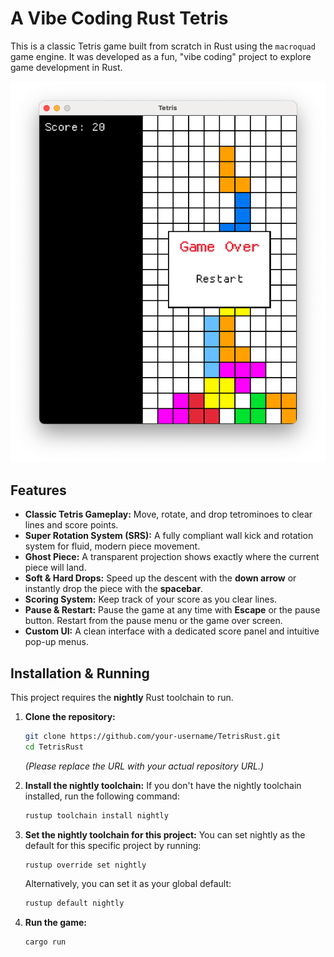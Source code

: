 # A Vibe Coding Rust Tetris

This is a classic Tetris game built from scratch in Rust using the `macroquad` game engine. It was developed as a fun, "vibe coding" project to explore game development in Rust.

![Tetris Screenshot](Tetris.png)

## Features

*   **Classic Tetris Gameplay:** Move, rotate, and drop tetrominoes to clear lines and score points.
*   **Super Rotation System (SRS):** A fully compliant wall kick and rotation system for fluid, modern piece movement.
*   **Ghost Piece:** A transparent projection shows exactly where the current piece will land.
*   **Soft & Hard Drops:** Speed up the descent with the **down arrow** or instantly drop the piece with the **spacebar**.
*   **Scoring System:** Keep track of your score as you clear lines.
*   **Pause & Restart:** Pause the game at any time with **Escape** or the pause button. Restart from the pause menu or the game over screen.
*   **Custom UI:** A clean interface with a dedicated score panel and intuitive pop-up menus.

## Installation & Running

This project requires the **nightly** Rust toolchain to run.

1.  **Clone the repository:**
    ```sh
    git clone https://github.com/your-username/TetrisRust.git
    cd TetrisRust
    ```
    *(Please replace the URL with your actual repository URL.)*

2.  **Install the nightly toolchain:**
    If you don't have the nightly toolchain installed, run the following command:
    ```sh
    rustup toolchain install nightly
    ```

3.  **Set the nightly toolchain for this project:**
    You can set nightly as the default for this specific project by running:
    ```sh
    rustup override set nightly
    ```
    Alternatively, you can set it as your global default:
    ```sh
    rustup default nightly
    ```

4.  **Run the game:**
    ```sh
    cargo run
    ```
